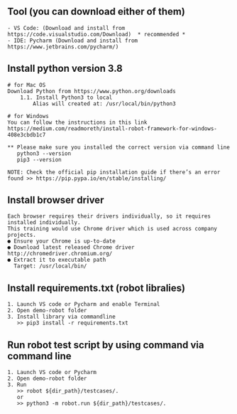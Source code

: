 

## Tool (you can download either of them)
    - VS Code: (Download and install from https://code.visualstudio.com/Download)  * recommended *
    - IDE: Pycharm (Download and install from https://www.jetbrains.com/pycharm/)

## Install python version 3.8
    # for Mac OS
    Download Python from https://www.python.org/downloads
        1.1. Install Python3 to local
            Alias will created at: /usr/local/bin/python3

    # for Windows
    You can follow the instructions in this link https://medium.com/readmoreth/install-robot-framework-for-windows-408e3cbdb1c7

    ** Please make sure you installed the correct version via command line
       python3 --version
       pip3 --version

    NOTE: Check the official pip installation guide if there’s an error found >> https://pip.pypa.io/en/stable/installing/

## Install browser driver
    Each browser requires their drivers individually, so it requires installed individually.
    This training would use Chrome driver which is used across company projects.
    ● Ensure your Chrome is up-to-date
    ● Download latest released Chrome driver http://chromedriver.chromium.org/
    ● Extract it to executable path
      Target: /usr/local/bin/

## Install requirements.txt (robot libralies)
    1. Launch VS code or Pycharm and enable Terminal  
    2. Open demo-robot folder  
    3. Install library via commandline 
       >> pip3 install -r requirements.txt

## Run robot test script by using command via command line
    1. Launch VS code or Pycharm 
    2. Open demo-robot folder
    3. Run 
       >> robot ${dir_path}/testcases/.
       or
       >> python3 -m robot.run ${dir_path}/testcases/.